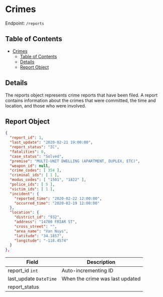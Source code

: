 # Crimes
Endpoint: `/reports`

## Table of Contents
- [Crimes](#crimes)
  - [Table of Contents](#table-of-contents)
  - [Details](#details)
  - [Report Object](#report-object)

## Details

The reports object represents crime reports that have been filed. A report contains information about the crimes that were committed, the time and location, and those who were involved.

## Report Object

```json
{
  "report_id": 1,
  "last_update": "2020-02-21 19:00:00",
  "report_status": "IC",
  "fatalities": 0,
  "case_status": "Solved",
  "premise": "MULTI-UNIT DWELLING (APARTMENT, DUPLEX, ETC)",
  "weapon_id": null,
  "crime_codes": [ 354 ],
  "criminal_ids": [ 1 ],
  "modus_codes": [ "1501", "1822" ],
  "police_ids": [ 5 ],
  "victim_ids": [ 1 ],
  "incident": {
    "reported_time": "2020-02-22 12:00:00",
    "occurred_time": "2020-02-19 12:00:00"
  },
  "location": {
    "district_id": "932",
    "address": "14700 FRIAR ST",
    "cross_street": "",
    "area_name": "Van Nuys",
    "latitude": "34.1857",
    "longitude": "-118.4574"
  }
},
```


| Field                  | Description                     |
|------------------------|---------------------------------|
| report_id `int`        | Auto-incrementing ID            |
| last_update `DateTime` | When the crime was last updated |
| report_status | |